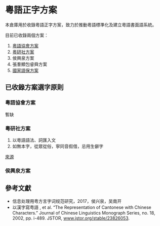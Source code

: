 # 粵語正字方案

本倉庫用於收錄粵語正字方案，致力於推動粵語標準化及建立粵語書面語系統。

目前已收錄兩個方案：

1. [粵語協會方案](http://www.cantonese.asia/attachments/school/canchars.htm)
2. [粵研社方案](https://www.facebook.com/groups/1637273436585277)
3. 侯興泉方案
4. 張羣顯包睿舜方案
5. [國家語保方案](http://www.moe.gov.cn/s78/A19/A19_gggs/A19_sjhj/201704/W020170405307025943395.pdf)


## 已收錄方案選字原則

### 粵語協會方案

暫缺

### 粵研社方案

1. 以粵語語法、詞匯入文
2. 如無本字，從眾從俗，寧同音假借，忌用生僻字

[來源](https://www.facebook.com/notes/%E0%B8%AA%E0%B8%A1%E0%B8%8A%E0%B8%B2%E0%B8%A2-%E0%B8%AA%E0%B8%B8%E0%B8%98%E0%B8%A3%E0%B8%A3%E0%B8%A1%E0%B8%9E%E0%B8%87%E0%B8%A9%E0%B9%8C/%E7%B2%B5%E6%96%87%E6%9B%B8%E5%AF%AB%E5%8E%9F%E5%89%87%E5%88%9D%E6%8E%A2-%E7%AC%AC%E4%BA%8C%E7%A8%BF/1401479586777726/)

### 侯興泉方案



## 參考文獻

- 信息处理用粤方言字词规范研究，2017，侯兴泉，吴南开
- 以漢字寫粤語 , et al. “The Representation of Cantonese with Chinese Characters.” Journal of Chinese Linguistics Monograph Series, no. 18, 2002, pp. i-489. JSTOR, www.jstor.org/stable/23826053.
